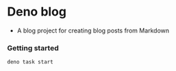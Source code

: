 # Deno blog

- A blog project for creating blog posts from Markdown

### Getting started

```
deno task start
```
